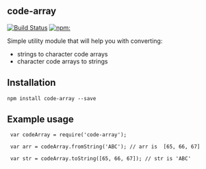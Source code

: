 code-array
----------
[![Build Status](https://travis-ci.org/jarst/code-array.svg?branch=master)](https://travis-ci.org/jarst/code-array)
[![npm:](https://img.shields.io/npm/v/code-array.svg)](https://www.npmjs.com/packages/code-array)

Simple utility module that will help you with converting:
 * strings to character code arrays
 * character code arrays to strings

 ## Installation
 `npm install code-array --save`

 ## Example usage

```
 var codeArray = require('code-array');

 var arr = codeArray.fromString('ABC'); // arr is  [65, 66, 67]

 var str = codeArray.toString([65, 66, 67]); // str is 'ABC'
 ```



